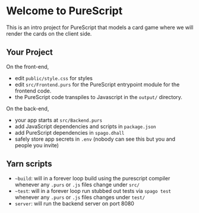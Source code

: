 # Welcome to PureScript

This is an intro project for PureScript that models a card game where we will render the cards on the client side.

## Your Project

On the front-end,
- edit `public/style.css` for styles
- edit `src/Frontend.purs` for the PureScript entrypoint module for the frontend code.
- the PureScript code transpiles to Javascript in the `output/` directory.

On the back-end,
- your app starts at `src/Backend.purs`
- add JavaScript dependencies and scripts in `package.json`
- add PureScript dependencies in `spago.dhall`
- safely store app secrets in `.env` (nobody can see this but you and people you invite)

## Yarn scripts

- `~build`: will in a forever loop build using the purescript compiler whenever any `.purs` or `.js` files change under `src/`
- `~test`: will in a forever loop run stubbed out tests via `spago test` whenever any `.purs` or `.js` files changes under `test/`
- `server`: will run the backend server on port 8080 
